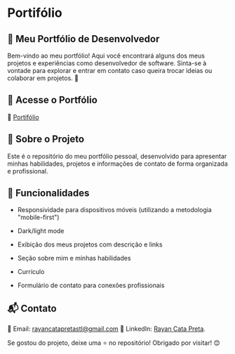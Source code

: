 # Portifólio
## 📌 Meu Portfólio de Desenvolvedor

Bem-vindo ao meu portfólio! Aqui você encontrará alguns dos meus projetos e experiências como desenvolvedor de software. Sinta-se à vontade para explorar e entrar em contato caso queira trocar ideias ou colaborar em projetos. 🚀

## 🔗 Acesse o Portfólio

🔗  [Portifólio](https://rayancp.vercel.app)

## 📂 Sobre o Projeto

Este é o repositório do meu portfólio pessoal, desenvolvido para apresentar minhas habilidades, projetos e informações de contato de forma organizada e profissional.

## 📌 Funcionalidades

- Responsividade para dispositivos móveis (utilizando a metodologia "mobile-first")

- Dark/light mode

- Exibição dos meus projetos com descrição e links

- Seção sobre mim e minhas habilidades

- Currículo

- Formulário de contato para conexões profissionais

## 📬 Contato

📧 Email: rayancatapretastl@gmail.com 💼 LinkedIn: [Rayan Cata Preta](https://www.linkedin.com/in/rayan-cata-preta-765ab9251).

Se gostou do projeto, deixe uma ⭐ no repositório! Obrigado por visitar! 😊

